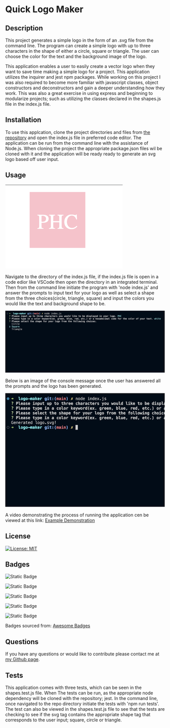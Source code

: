 # Quick Logo Maker 

## Description

This project generates a simple logo in the form of an .svg file from the command line. The program can create a simple logo with up to three characters in the shape of either a circle, square or triangle. The user can choose the color for the text and the background image of the logo.

This application enables a user to easily create a vector logo when they want to save time making a simple logo for a project. This application utilizes the inquirer and jest npm packages. While working on this project I was also required to become more familiar with javascript classes, object constructors and deconstructors and gain a deeper understanding how they work. This was also a great exercise in using express and beginning to modularize projects; such as utilizing the classes declared in the shapes.js file in the index.js file.

## Installation

To use this applcation, clone the project directories and files from [the repository](https://github.com/sillytsundere/logo-maker) and open the index.js file in preferred code editor. The application can be run from the command line with the assistance of Node.js. When cloning the project the appropriate package.json files wil be cloned with it and the application will be ready ready to generate an svg logo based off user input.

## Usage

![an example logo generated from this application](./images/logoMaker-exampleImg.png)

Navigate to the directory of the index.js file, if the index.js file is open in a code edior like VSCode then open the directory in an integrated terminal. Then from the command line initiate the program with 'node index.js' and answer the prompts to input text for your logo as well as select a shape from the three choices(circle, triangle, square) and input the colors you would like the text and background shape to be.

![some of the prompts asked for determine values of logo](./images/logo-maker-prompts.png)

Below is an image of the console message once the user has answered all the prompts and the logo has been generated.

![the console message displayed once all the prompts have been entered and image is generated, 'Generated logo.svg!'](./images/logo-maker-done.png)

A video demonstrating the process of running the application cen be viewed at this link: [Example Demonstration](https://drive.google.com/file/d/1P1NTsNFbn5xho3q1t0eBlaPtsjhaVzNy/view?usp=sharing)

## License

[![License: MIT](https://img.shields.io/badge/License-MIT-yellow.svg)](https://opensource.org/licenses/MIT)

## Badges

![Static Badge](https://img.shields.io/badge/JavaScript-323330?style=for-the-badge&logo=javascript&logoColor=F7DF1E)

![Static Badge](https://img.shields.io/badge/Node.js-43853D?style=for-the-badge&logo=node.js&logoColor=white)

![Static Badge](https://img.shields.io/badge/Express.js-404D59?style=for-the-badge)

![Static Badge](https://img.shields.io/badge/Jest-323330?style=for-the-badge&logo=Jest&logoColor=white)

![Static Badge](https://img.shields.io/badge/Markdown-000000?style=for-the-badge&logo=markdown&logoColor=white)

Badges sourced from: [Awesome Badges](https://dev.to/envoy_/150-badges-for-github-pnk)

## Questions

If you have any questions or would like to contribute please contact me at [my Github page](https://github.com/sillytsundere).

## Tests

This application comes with three tests, which can be seen in the shapes.test.js file. When The tests can be run, as the appropriate node dependency will be cloned with the repository; jest. In the command line, once navigated to the repo directory initiate the tests with 'npm run tests'. The test can also be viewed in the shapes.test.js file to see that the tests are checking to see if the svg tag contains the appropriate shape tag that corresponds to the user input; square, circle or triangle.

